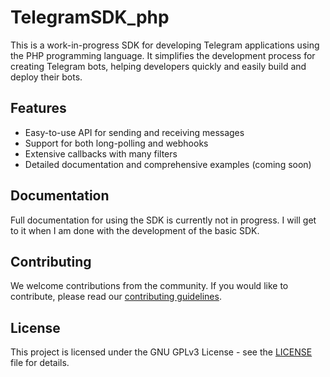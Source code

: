 # TelegramSDK_php

This is a work-in-progress SDK for developing Telegram applications using the PHP programming language. It simplifies the development process for creating Telegram bots, helping developers quickly and easily build and deploy their bots.

## Features

* Easy-to-use API for sending and receiving messages
* Support for both long-polling and webhooks
* Extensive callbacks with many filters
* Detailed documentation and comprehensive examples (coming soon)

## Documentation

Full documentation for using the SDK is currently not in progress. I will get to it when I am done with the development of the basic SDK.

## Contributing

We welcome contributions from the community. If you would like to contribute, please read our [contributing guidelines](https://github.com/jamieblomerus/TelegramSDK_php/blob/development/CONTRIBUTING.md).

## License

This project is licensed under the GNU GPLv3 License - see the [LICENSE](https://github.com/telegramsdk/telegramsdk_php/blob/development/LICENSE) file for details.
